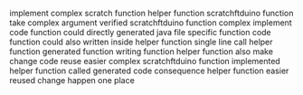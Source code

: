 implement complex scratch function helper function scratchftduino function take complex argument verified scratchftduino function complex implement code function could directly generated java file specific function code function could also written inside helper function single line call helper function generated function writing function helper function also make change code reuse easier complex scratchftduino function implemented helper function called generated code consequence helper function easier reused change happen one place